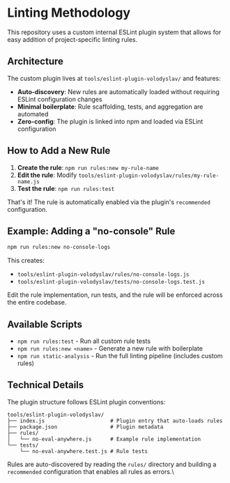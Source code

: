 # Linting Methodology

This repository uses a custom internal ESLint plugin system that allows for easy addition of project-specific linting rules.

## Architecture

The custom plugin lives at `tools/eslint-plugin-volodyslav/` and features:

- **Auto-discovery**: New rules are automatically loaded without requiring ESLint configuration changes
- **Minimal boilerplate**: Rule scaffolding, tests, and aggregation are automated
- **Zero-config**: The plugin is linked into npm and loaded via ESLint configuration

## How to Add a New Rule

1. **Create the rule**: `npm run rules:new my-rule-name`
2. **Edit the rule**: Modify `tools/eslint-plugin-volodyslav/rules/my-rule-name.js`
3. **Test the rule**: `npm run rules:test`

That's it! The rule is automatically enabled via the plugin's `recommended` configuration.

## Example: Adding a "no-console" Rule

```bash
npm run rules:new no-console-logs
```

This creates:
- `tools/eslint-plugin-volodyslav/rules/no-console-logs.js`
- `tools/eslint-plugin-volodyslav/tests/no-console-logs.test.js`

Edit the rule implementation, run tests, and the rule will be enforced across the entire codebase.

## Available Scripts

- `npm run rules:test` - Run all custom rule tests
- `npm run rules:new <name>` - Generate a new rule with boilerplate
- `npm run static-analysis` - Run the full linting pipeline (includes custom rules)

## Technical Details

The plugin structure follows ESLint plugin conventions:

```
tools/eslint-plugin-volodyslav/
├── index.js                     # Plugin entry that auto-loads rules
├── package.json                 # Plugin metadata  
├── rules/
│   └── no-eval-anywhere.js      # Example rule implementation
└── tests/
    └── no-eval-anywhere.test.js # Rule tests
```

Rules are auto-discovered by reading the `rules/` directory and building a `recommended` configuration that enables all rules as errors.\
